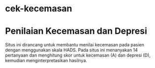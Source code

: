# cek-kecemasan
# Penilaian Kecemasan dan Depresi

Situs ini dirancang untuk membantu menilai kecemasan pada pasien dengan menggunakan skala HADS. Pada situs ini menanyakan 14 pertanyaan dan menghitung skor untuk kecemasan (A) dan depresi (D), kemudian menginterpretasikan hasilnya. 
